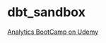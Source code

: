 # dbt_sandbox

[Analytics BootCamp on Udemy](https://softserve.udemy.com/course/analytics-engineering-bootcamp/)